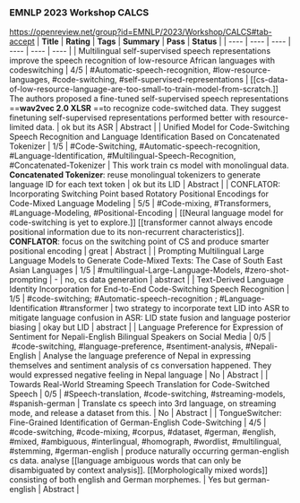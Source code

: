 ### EMNLP 2023 Workshop CALCS
https://openreview.net/group?id=EMNLP/2023/Workshop/CALCS#tab-accept
| **Title** | **Rating** | **Tags** | **Summary** | **Pass** | **Status** |
| ---- | ---- | ---- | ---- | ---- | ---- |
| Multilingual self-supervised speech representations improve the speech recognition of low-resource African languages with codeswitching | 4/5 | #Automatic-speech-recognition, #low-resource-languages, #code-switching, #self-supervised-representations | [[cs-data-of-low-resource-language-are-too-small-to-train-model-from-scratch.]] The authors proposed a fine-tuned self-supervised speech representations ==**wav2vec 2.0 XLSR** ==to recognize code-switched data. They suggest finetuning self-supervised representations performed better with resource-limited data. | ok but its ASR | Abstract |
| Unified Model for Code-Switching Speech Recognition and Language Identification Based on Concatenated Tokenizer | 1/5 | #Code-Switching, #Automatic-speech-recognition, #Language-Identification, #Multilingual-Speech-Recognition, #Concatenated-Tokenizer | This work train cs model with monolingual data. **Concatenated Tokenizer**: reuse monolingual tokenizers to generate language ID for each text token | ok but its LID | Abstract |
| CONFLATOR: Incorporating Switching Point based Rotatory Positional Encodings for Code-Mixed Language Modeling | 5/5 | #Code-mixing, #Transformers, #Language-Modeling, #Positional-Encoding | [[Neural language model for code-switching is yet to explore.]] [[transformer cannot always encode positional information due to its non-recurrent characteristics]]. **CONFLATOR**: focus on the switching point of CS and produce smarter positional encoding  | great | Abstract |
| Prompting Multilingual Large Language Models to Generate Code-Mixed Texts: The Case of South East Asian Languages | 1/5 | #multilingual-Large-Language-Models, #zero-shot-prompting | - | no, cs data generation | abstract |
| Text-Derived Language Identity Incorporation for End-to-End Code-Switching Speech Recognition | 1/5 | #code-switching; #Automatic-speech-recognition ; #Language-Identification  #transformer | two strategy to incorporate text LID into ASR to mitigate language confusion in ASR: LID state fusion and language posterior biasing | okay but LID | abstract |
| Language Preference for Expression of Sentiment for Nepali-English Bilingual Speakers on Social Media | 0/5 |  #code-switching, #language-preference, #sentiment-analysis, #Nepali-English | Analyse the language preference of Nepal in expressing themselves and sentiment analysis of cs conversation happened. They would expressed negative feeling in Nepal language | No | Abstract |
| Towards Real-World Streaming Speech Translation for Code-Switched Speech | 0/5 | #Speech-translation, #code-switching, #streaming-models, #spanish-german | Translate cs speech into 3rd language, on streaming mode, and release a dataset from this. | No | Abstract |
| TongueSwitcher: Fine-Grained Identification of German-English Code-Switching | 4/5 | #code-switching, #code-mixing, #corpus, #dataset, #german, #english, #mixed, #ambiguous, #interlingual, #homograph, #wordlist, #multilingual, #stemming, #german-english | produce naturally occurring german-english cs data. analyse [[language ambiguous words that can only be disambiguated by context analysis]]. [[Morphologically mixed words]] consisting of both english and German morphemes. | Yes but german-english | Abstract |
